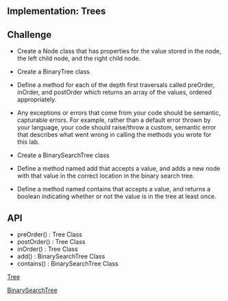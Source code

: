 ## Implementation: Trees

## Challenge
- Create a Node class that has properties for the value stored in the node, the left child node, and the right child node.
- Create a BinaryTree class
- Define a method for each of the depth first traversals called preOrder, inOrder, and postOrder which returns an array of the values, ordered appropriately.
- Any exceptions or errors that come from your code should be semantic, capturable errors. For example, rather than a default error thrown by your language, your code should raise/throw a custom, semantic error that describes what went wrong in calling the methods you wrote for this lab.

- Create a BinarySearchTree class
- Define a method named add that accepts a value, and adds a new node with that value in the correct location in the binary search tree.
- Define a method named contains that accepts a value, and returns a boolean indicating whether or not the value is in the tree at least once.


## API
- preOrder() : Tree Class
- postOrder() : Tree Class
- inOrder() : Tree Class
- add() : BinarySearchTree Class
- contains() : BinarySearchTree Class

[Tree](https://github.com/jjblues86/data-structures-and-algorithms-/blob/master/datastructures/src/main/java/tree/Tree.java)

[BinarySearchTree](https://github.com/jjblues86/data-structures-and-algorithms-/blob/master/datastructures/src/main/java/tree/BinarySearchTree.java)